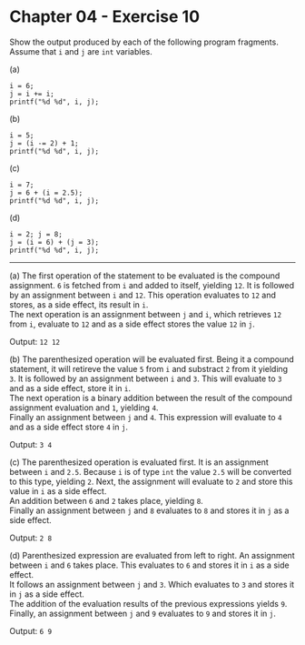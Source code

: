 # Chapter 04 - Exercise 10

Show the output produced by each of the following program fragments. Assume that `i` and `j` are `int` variables.

(a) 
```
i = 6;  
j = i += i;  
printf("%d %d", i, j);  
```
(b) 
```
i = 5;  
j = (i -= 2) + 1;  
printf("%d %d", i, j);  
```
(c) 
```
i = 7;  
j = 6 + (i = 2.5);  
printf("%d %d", i, j);  
```
(d) 
```
i = 2; j = 8;  
j = (i = 6) + (j = 3);  
printf("%d %d", i, j);  
```

---

(a) 
The first operation of the statement to be evaluated is the compound assignment. `6` is fetched from `i` and added to itself, yielding `12`. It is followed by an assignment between `i` and `12`. This operation evaluates to `12` and stores, as a side effect, its result in `i`.  
The next operation is an assignment between `j` and `i`, which retrieves `12` from `i`, evaluate to `12` and as a side effect stores the value `12` in `j`.  

Output: `12 12`

(b) 
The parenthesized operation will be evaluated first. Being it a compound statement, it will retireve the value `5` from `i` and substract `2` from it yielding `3`. It is followed by an assignment between `i` and `3`. This will evaluate to `3` and as a side effect, store it in `i`.  
The next operation is a binary addition between the result of the compound assignment evaluation and `1`, yielding `4`.  
Finally an assignment between `j` and `4`. This expression will evaluate to `4` and as a side effect store `4` in `j`.   

Output: `3 4`   

(c) 
The parenthesized operation is evaluated first. It is an assignment between `i` and `2.5`. Because `i` is of type `int` the value `2.5` will be converted to this type, yielding `2`. Next, the assignment will evaluate to `2` and store this value in `i` as a side effect.  
An addition between `6` and `2` takes place, yielding `8`.  
Finally an assignment between `j` and `8` evaluates to `8` and stores it in `j` as a side effect.  

Output: `2 8`  

(d) 
Parenthesized expression are evaluated from left to right. An assignment between `i` and `6` takes place. This evaluates to `6` and stores it in `i` as a side effect.  
It follows an assignment between `j` and `3`. Which evaluates to `3` and stores it in `j` as a side effect.  
The addition of the evaluation results of the previous expressions yields `9`. 
Finally, an assignment between `j` and `9` evaluates to `9` and stores it in `j`.  

Output: `6 9`  
